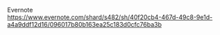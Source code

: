 Evernote  
https://www.evernote.com/shard/s482/sh/40f20cb4-467d-49c8-9e1d-a4a9ddf12d16/096017b80b163ea25c183d0cfc76ba3b

